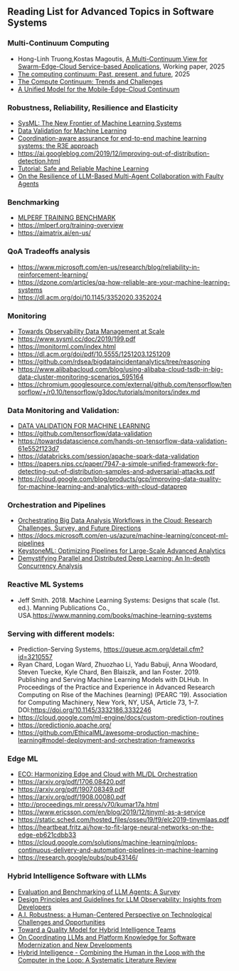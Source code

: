 ## Reading List for Advanced Topics in Software Systems 

### Multi-Continuum Computing
* Hong-Linh Truong,Kostas Magoutis, [A Multi-Continuum View for Swarm-Edge-Cloud Service-based Applications](), Working paper, 2025
* [The computing continuum: Past, present, and future](https://www.sciencedirect.com/science/article/abs/pii/S1574013725000589), 2025
* [The Compute Continuum: Trends and Challenges](https://ieeexplore.ieee.org/document/10896925)
* [A Unified Model for the Mobile-Edge-Cloud Continuum](https://doi.org/10.1145/3226644)

### Robustness, Reliability, Resilience and Elasticity

* [SysML: The New Frontier of Machine Learning Systems](https://arxiv.org/abs/1904.03257)
* [Data Validation for Machine Learning](https://mlsys.org/Conferences/2019/doc/2019/167.pdf)
* [ Coordination-aware assurance for end-to-end machine learning systems: the R3E approach](https://www.researchgate.net/publication/341762862_R3E_-An_Approach_to_Robustness_Reliability_Resilience_and_Elasticity_Engineering_for_End-to-End_Machine_Learning_Systems)
* https://ai.googleblog.com/2019/12/improving-out-of-distribution-detection.html
* [Tutorial: Safe and Reliable Machine Learning](https://arxiv.org/pdf/1904.07204.pdf)
* [On the Resilience of LLM-Based Multi-Agent Collaboration with Faulty Agents](https://arxiv.org/pdf/2408.00989)

### Benchmarking

* [MLPERF TRAINING BENCHMARK](https://arxiv.org/pdf/1910.01500.pdf)
* https://mlperf.org/training-overview
* https://aimatrix.ai/en-us/

###  QoA Tradeoffs analysis

* https://www.microsoft.com/en-us/research/blog/reliability-in-reinforcement-learning/
* https://dzone.com/articles/qa-how-reliable-are-your-machine-learning-systems
* https://dl.acm.org/doi/10.1145/3352020.3352024

### Monitoring

* [Towards Observability Data Management at Scale](https://sigmodrecord.org/publications/sigmodRecord/2012/pdfs/05_Vision_Karumuri.pdf)
*  https://www.sysml.cc/doc/2019/199.pdf
* https://monitorml.com/index.html
* https://dl.acm.org/doi/pdf/10.5555/1251203.1251209
* https://github.com/rdsea/bigdataincidentanalytics/tree/reasoning
* https://www.alibabacloud.com/blog/using-alibaba-cloud-tsdb-in-big-data-cluster-monitoring-scenarios_595164
* https://chromium.googlesource.com/external/github.com/tensorflow/tensorflow/+/r0.10/tensorflow/g3doc/tutorials/monitors/index.md

### Data Monitoring and Validation:
* [DATA VALIDATION FOR MACHINE LEARNING](https://mlsys.org/Conferences/2019/doc/2019/167.pdf)
* https://github.com/tensorflow/data-validation
* https://towardsdatascience.com/hands-on-tensorflow-data-validation-61e552f123d7
* https://databricks.com/session/apache-spark-data-validation
* https://papers.nips.cc/paper/7947-a-simple-unified-framework-for-detecting-out-of-distribution-samples-and-adversarial-attacks.pdf
* https://cloud.google.com/blog/products/gcp/improving-data-quality-for-machine-learning-and-analytics-with-cloud-dataprep

### Orchestration and Pipelines
* [Orchestrating Big Data Analysis Workflows in the Cloud: Research Challenges, Survey, and Future Directions](https://dl.acm.org/doi/fullHtml/10.1145/3332301)
* https://docs.microsoft.com/en-us/azure/machine-learning/concept-ml-pipelines
* [KeystoneML: Optimizing Pipelines for Large-Scale
Advanced Analytics](https://shivaram.org/publications/keystoneml-icde17.pdf)
* [Demystifying Parallel and Distributed Deep Learning:
An In-depth Concurrency Analysis](https://dl.acm.org/doi/pdf/10.1145/3320060)

### Reactive ML Systems
* Jeff Smith. 2018. Machine Learning Systems: Designs that scale (1st. ed.). Manning Publications Co., USA.https://www.manning.com/books/machine-learning-systems

### Serving with different models:
  * Prediction-Serving Systems, https://queue.acm.org/detail.cfm?id=3210557
  * Ryan Chard, Logan Ward, Zhuozhao Li, Yadu Babuji, Anna Woodard, Steven Tuecke, Kyle Chard, Ben Blaiszik, and Ian Foster. 2019. Publishing and Serving Machine Learning Models with DLHub. In Proceedings of the Practice and Experience in Advanced Research Computing on Rise of the Machines (learning) (PEARC ’19). Association for Computing Machinery, New York, NY, USA, Article 73, 1–7. DOI:https://doi.org/10.1145/3332186.3332246
  * https://cloud.google.com/ml-engine/docs/custom-prediction-routines
  * https://predictionio.apache.org/
  * https://github.com/EthicalML/awesome-production-machine-learning#model-deployment-and-orchestration-frameworks

### Edge ML

* [ECO: Harmonizing Edge and Cloud with ML/DL Orchestration](https://www.usenix.org/system/files/conference/hotedge18/hotedge18-papers-talagala.pdf)
* https://arxiv.org/pdf/1706.08420.pdf
* https://arxiv.org/pdf/1907.08349.pdf
* https://arxiv.org/pdf/1908.00080.pdf
* http://proceedings.mlr.press/v70/kumar17a.html
* https://www.ericsson.com/en/blog/2019/12/tinyml-as-a-service
* https://static.sched.com/hosted_files/osseu19/f9/elc2019-tinymlaas.pdf
* https://heartbeat.fritz.ai/how-to-fit-large-neural-networks-on-the-edge-eb621cdbb33
* https://cloud.google.com/solutions/machine-learning/mlops-continuous-delivery-and-automation-pipelines-in-machine-learning
* https://research.google/pubs/pub43146/

### Hybrid Intelligence Software with LLMs
* [Evaluation and Benchmarking of LLM Agents: A Survey](https://doi.org/10.1145/3711896.3736570)
* [Design Principles and Guidelines for LLM Observability: Insights from Developers](https://doi.org/10.1145/3706599.3719914)
* [A.I. Robustness: a Human-Centered Perspective on Technological Challenges and Opportunities](https://doi.org/10.1145/3665926)
* [Toward a Quality Model for Hybrid Intelligence Teams](https://www.scopus.com/pages/publications/85196358874)
* [On Coordinating LLMs and Platform Knowledge
for Software Modernization and New Developments](https://ieeexplore.ieee.org/document/10664288)
* [Hybrid Intelligence - Combining the Human in the Loop with the Computer in the Loop: A Systematic Literature Review](https://www.researchgate.net/publication/356209722_Hybrid_Intelligence_-_Combining_the_Human_in_the_Loop_with_the_Computer_in_the_Loop_A_Systematic_Literature_Review)